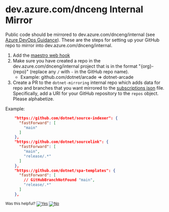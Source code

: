 # dev.azure.com/dnceng Internal Mirror

Public code should be mirrored to dev.azure.com/dnceng/internal (see [Azure DevOps Guidance](https://github.com/dotnet/arcade/blob/master/Documentation/AzureDevOps/AzureDevOpsGuidance.md)).  These are the steps for setting up your GitHub repo to mirror into dev.azure.com/dnceng/internal.

1. Add the [maestro web hook](https://github.com/dotnet/arcade/blob/main/Documentation/Maestro/web-hooks.md)
2. Make sure you have created a repo in the dev.azure.com/dnceng/internal project that is in the format "{org}-{repo}" (replace  any `/` with `-` in the GitHub repo name).
    - Example: github.com/dotnet/arcade => dotnet-arcade
3. Create a PR to the `dotnet-mirroring` internal repo which adds data for repo and branches that you want mirrored to the [subscriptions json](https://dev.azure.com/dnceng/internal/_git/dotnet-mirroring?path=/dnceng-subscriptions.jsonc) file. Specifically, add a URI for your GitHub repository to the `repos` object. Please alphabetize.

Example:
```json
    "https://github.com/dotnet/source-indexer": {
      "fastForward": [
        "main"
      ]
    },
    "https://github.com/dotnet/sourcelink": {
      "fastForward": [
        "main",
        "release/.*"
      ]
    },
    "https://github.com/dotnet/spa-templates": {
      "fastForward": [
        // GitHubBranchNotFound "main",
        "release/.*"
      ]
    },
```


<!-- Begin Generated Content: Doc Feedback -->
<sub>Was this helpful? [![Yes](https://helix.dot.net/f/ip/5?p=Documentation%5CAzureDevOps%5Cinternal-mirror.md)](https://helix.dot.net/f/p/5?p=Documentation%5CAzureDevOps%5Cinternal-mirror.md) [![No](https://helix.dot.net/f/in)](https://helix.dot.net/f/n/5?p=Documentation%5CAzureDevOps%5Cinternal-mirror.md)</sub>
<!-- End Generated Content-->

